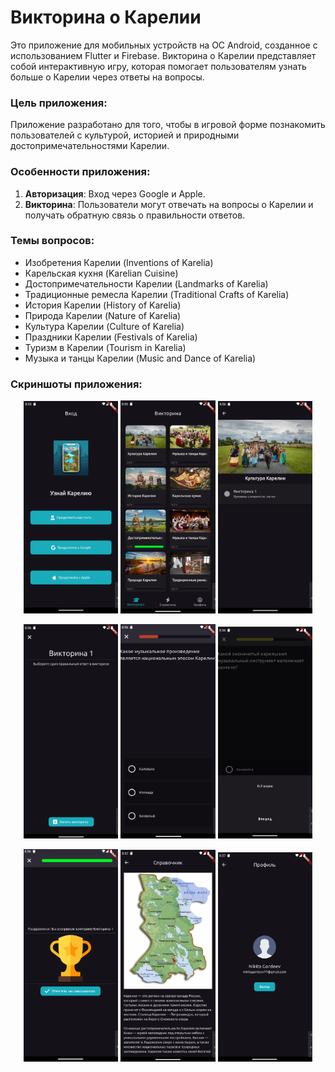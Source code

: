 # Викторина о Карелии

Это приложение для мобильных устройств на ОС Android, созданное с использованием Flutter и Firebase. Викторина о Карелии представляет собой интерактивную игру, которая помогает пользователям узнать больше о Карелии через ответы на вопросы.

### Цель приложения:
Приложение разработано для того, чтобы в игровой форме познакомить пользователей с культурой, историей и природными достопримечательностями Карелии.

### Особенности приложения:
1. **Авторизация**: Вход через Google и Apple.
2. **Викторина**: Пользователи могут отвечать на вопросы о Карелии и получать обратную связь о правильности ответов.

### Темы вопросов:
- Изобретения Карелии (Inventions of Karelia)
- Карельская кухня (Karelian Cuisine)
- Достопримечательности Карелии (Landmarks of Karelia)
- Традиционные ремесла Карелии (Traditional Crafts of Karelia)
- История Карелии (History of Karelia)
- Природа Карелии (Nature of Karelia)
- Культура Карелии (Culture of Karelia)
- Праздники Карелии (Festivals of Karelia)
- Туризм в Карелии (Tourism in Karelia)
- Музыка и танцы Карелии (Music and Dance of Karelia)

### Скриншоты приложения:

<p align="center">
  <img src="screen_1.png" width="30%">
  <img src="screen_2.png" width="30%">
  <img src="screen_3.png" width="30%">
</p>

<p align="center">
  <img src="screen_4.png" width="30%">
  <img src="screen_5.png" width="30%">
  <img src="screen_6.png" width="30%">
</p>

<p align="center">
  <img src="screen_7.png" width="30%">
  <img src="screen_8.png" width="30%">
  <img src="screen_9.png" width="30%">
</p>
